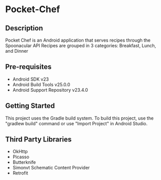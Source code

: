 # Pocket-Chef

## Description

Pocket Chef is an Android application that serves recipes through the Spoonacular API
Recipes are grouped in 3 categories: Breakfast, Lunch, and Dinner

## Pre-requisites

* Android SDK v23
* Android Build Tools v25.0.0
* Android Support Repository v23.4.0

## Getting Started

This project uses the Gradle build system. To build this project, use the
"gradlew build" command or use "Import Project" in Android Studio.

## Third Party Libraries

* OkHttp
* Picasso
* Butterknife
* Simonvt Schematic Content Provider
* Retrofit